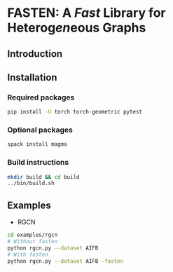 # FASTEN: A *Fast* Library for Heterog*en*eous Graphs

## Introduction

## Installation

### Required packages

```bash
pip install -U torch torch-geometric pytest
```

### Optional packages

```bash
spack install magma
```

### Build instructions

```bash
mkdir build && cd build
../bin/build.sh
```

## Examples

- RGCN

```bash
cd examples/rgcn
# Without fasten
python rgcn.py --dataset AIFB
# With fasten
python rgcn.py --dataset AIFB -fasten
```
